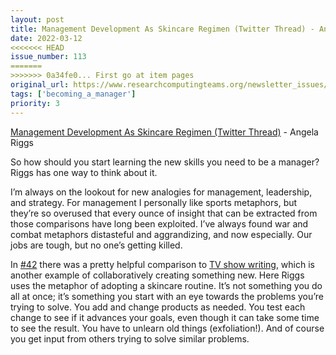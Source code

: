 ```yaml
---
layout: post
title: Management Development As Skincare Regimen (Twitter Thread) - Angela Riggs
date: 2022-03-12
<<<<<<< HEAD
issue_number: 113
=======
>>>>>>> 0a34fe0... First go at item pages
original_url: https://www.researchcomputingteams.org/newsletter_issues/0113
tags: ['becoming_a_manager']
priority: 3
---
```


<!-- markdownlint-disable MD033 -->
<!-- markdownlint-disable MD041 -->
<!-- markdownlint-disable MD049 -->

[Management Development As Skincare Regimen (Twitter Thread)](https://twitter.com/AngelaRiggs_/status/1493588529263353860) - Angela Riggs

So how should you start learning the new skills you need to be a manager?  Riggs has one way to think about it.

I’m always on the lookout for new analogies for management, leadership, and strategy.  For management I personally like sports metaphors, but they’re so overused that every ounce of insight that can be extracted from those comparisons have long been exploited.  I’ve always found war and combat metaphors distasteful and aggrandizing, and now especially.  Our jobs are tough, but no one’s getting killed.

In [#42](https://www.researchcomputingteams.org/newsletter_issues/0042) there was a pretty helpful comparison to [TV show writing](https://www.tlt21.com/tech-leadership-lessons-from-tv/), which is another example of collaboratively creating something new.  Here Riggs uses the metaphor of adopting a skincare routine.  It’s not something you do all at once; it’s something you start with an eye towards the problems you’re trying to solve.  You add and change products as needed. You test each change to see if it advances your goals, even though it can take some time to see the result.  You have to unlearn old things (exfoliation!).  And of course you get input from others trying to solve similar problems.
